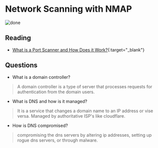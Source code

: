# Network Scanning with NMAP

![done](https://external-content.duckduckgo.com/iu/?u=https%3A%2F%2Ftse3.mm.bing.net%2Fth%3Fid%3DOIP.MNB_jMEJuPAc41SBB_ie6AHaE7%26pid%3DApi&f=1)

## Reading

- [What is a Port Scanner and How Does it Work?](https://www.varonis.com/blog/port-scanning-techniques/){:target="_blank"}

## Questions
- What is a domain controller?<br>
>A domain controller is a type of server that processes requests for authentication from the domain users.
- What is DNS and how is it managed?<br>
>It is a service that changes a domain name to an IP address or vise versa. Managed by authoritative ISP's like cloudflare.
- How is DNS compromised?<br>
>compromising the dns servers by altering ip addresses, setting up rogue dns servers, or through malware.
